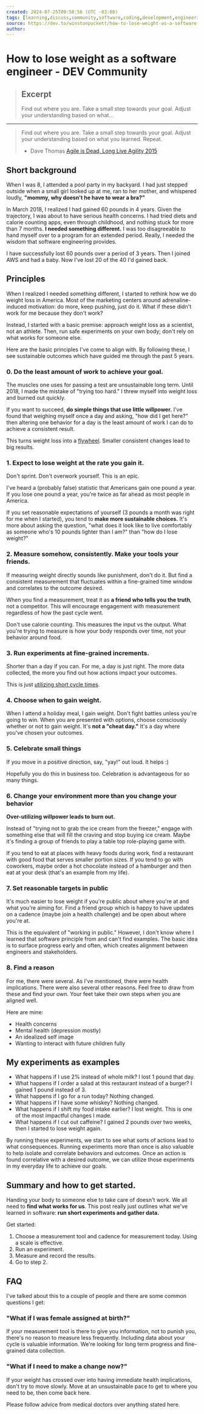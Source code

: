 ```yaml
---
created: 2024-07-25T09:58:56 (UTC -03:00)
tags: [learning,discuss,community,software,coding,development,engineering,inclusive,community]
source: https://dev.to/winstonpuckett/how-to-lose-weight-as-a-software-engineer-2mc9?context=digest
author: 
---
```


# How to lose weight as a software engineer - DEV Community

> ## Excerpt
> Find out where you are. Take a small step towards your goal. Adjust your understanding based on what...

---
> Find out where you are. Take a small step towards your goal. Adjust your understanding based on what you learned. Repeat.
> 
> -   Dave Thomas [Agile is Dead, Long Live Agility 2015](https://youtu.be/a-BOSpxYJ9M?si=ki5xZnTx_uHwrZeB&t=1434)

## [](https://dev.to/winstonpuckett/how-to-lose-weight-as-a-software-engineer-2mc9?context=digest#short-background)Short background

When I was 8, I attended a pool party in my backyard. I had just stepped outside when a small girl looked up at me, ran to her mother, and whispered loudly, **"mommy, why doesn't he have to wear a bra?"**

In March 2018, I realized I had gained 60 pounds in 4 years. Given the trajectory, I was about to have serious health concerns. I had tried diets and calorie counting apps, even through childhood, and nothing stuck for more than 7 months. **I needed something different.** I was too disagreeable to hand myself over to a program for an extended period. Really, I needed the wisdom that software engineering provides.

I have successfully lost 60 pounds over a period of 3 years. Then I joined AWS and had a baby. Now I've lost 20 of the 40 I'd gained back.

## [](https://dev.to/winstonpuckett/how-to-lose-weight-as-a-software-engineer-2mc9?context=digest#principles)Principles

When I realized I needed something different, I started to rethink how we do weight loss in America. Most of the marketing centers around adrenaline-induced motivation: do more, keep pushing, just do it. What if these didn't work for me because they don't work?

Instead, I started with a basic premise: approach weight loss as a scientist, not an athlete. Then, run safe experiments on your own body; don't rely on what works for someone else.

Here are the basic principles I've come to align with. By following these, I see sustainable outcomes which have guided me through the past 5 years.

### [](https://dev.to/winstonpuckett/how-to-lose-weight-as-a-software-engineer-2mc9?context=digest#0-do-the-least-amount-of-work-to-achieve-your-goal)0\. Do the least amount of work to achieve your goal.

The muscles one uses for passing a test are unsustainable long term. Until 2018, I made the mistake of "trying too hard." I threw myself into weight loss and burned out quickly.

If you want to succeed, **do simple things that use little willpower.** I've found that weighing myself once a day and asking, "how did I get here?" then altering one behavior for a day is the least amount of work I can do to achieve a consistent result.

This turns weight loss into a [flywheel](https://feedvisor.com/resources/amazon-trends/amazon-flywheel-explained/). Smaller consistent changes lead to big results.

### [](https://dev.to/winstonpuckett/how-to-lose-weight-as-a-software-engineer-2mc9?context=digest#1-expect-to-lose-weight-at-the-rate-you-gain-it)1\. Expect to lose weight at the rate you gain it.

Don't sprint. Don't overwork yourself. This is an epic.

I've heard a (probably false) statistic that Americans gain one pound a year. If you lose one pound a year, you're twice as far ahead as most people in America.

If you set reasonable expectations of yourself (3 pounds a month was right for me when I started), you tend to **make more sustainable choices.** It's more about asking the question, "what does it look like to live comfortably as someone who's 10 pounds lighter than I am?" than "how do I lose weight?"

### [](https://dev.to/winstonpuckett/how-to-lose-weight-as-a-software-engineer-2mc9?context=digest#2-measure-somehow-consistently-make-your-tools-your-friends)2\. Measure somehow, consistently. Make your tools your friends.

If measuring weight directly sounds like punishment, don't do it. But find a consistent measurement that fluctuates within a fine-grained time window and correlates to the outcome desired.

When you find a measurement, treat it as **a friend who tells you the truth**, not a competitor. This will encourage engagement with measurement regardless of how the past cycle went.

Don't use calorie counting. This measures the input vs the output. What you're trying to measure is how your body responds over time, not your behavior around food.

### [](https://dev.to/winstonpuckett/how-to-lose-weight-as-a-software-engineer-2mc9?context=digest#3-run-experiments-at-finegrained-increments)3\. Run experiments at fine-grained increments.

Shorter than a day if you can. For me, a day is just right. The more data collected, the more you find out how actions impact your outcomes.

This is just [utilizing short cycle times](https://athenian.com/blog/what-is-cycle-time).

### [](https://dev.to/winstonpuckett/how-to-lose-weight-as-a-software-engineer-2mc9?context=digest#4-choose-when-to-gain-weight)4\. Choose when to gain weight.

When I attend a holiday meal, I gain weight. Don't fight battles unless you're going to win. When you are presented with options, choose consciously whether or not to gain weight. It's **not a "cheat day."** It's a day where you've chosen your outcomes.

### [](https://dev.to/winstonpuckett/how-to-lose-weight-as-a-software-engineer-2mc9?context=digest#5-celebrate-small-things)5\. Celebrate small things

If you move in a positive direction, say, "yay!" out loud. It helps :)

Hopefully you do this in business too. Celebration is advantageous for so many things.

### [](https://dev.to/winstonpuckett/how-to-lose-weight-as-a-software-engineer-2mc9?context=digest#6-change-your-environment-more-than-you-change-your-behavior)6\. Change your environment more than you change your behavior

**Over-utilizing willpower leads to burn out.**

Instead of "trying not to grab the ice cream from the freezer," engage with something else that will fill the craving and stop buying ice cream. Maybe it's finding a group of friends to play a table top role-playing game with.

If you tend to eat at places with heavy foods during work, find a restaurant with good food that serves smaller portion sizes. If you tend to go with coworkers, maybe order a hot chocolate instead of a hamburger and then eat at your desk (that's an example from my life).

### [](https://dev.to/winstonpuckett/how-to-lose-weight-as-a-software-engineer-2mc9?context=digest#7-set-reasonable-targets-in-public)7\. Set reasonable targets in public

It's much easier to lose weight if you're public about where you're at and what you're aiming for. Find a friend group which is happy to have updates on a cadence (maybe join a health challenge) and be open about where you're at.

This is the equivalent of "working in public." However, I don't know where I learned that software principle from and can't find examples. The basic idea is to surface progress early and often, which creates alignment between engineers and stakeholders.

### [](https://dev.to/winstonpuckett/how-to-lose-weight-as-a-software-engineer-2mc9?context=digest#8-find-a-reason)8\. Find a reason

For me, there were several. As I've mentioned, there were health implications. There were also several other reasons. Feel free to draw from these and find your own. Your feet take their own steps when you are aligned well.

Here are mine:

-   Health concerns
-   Mental health (depression mostly)
-   An idealized self image
-   Wanting to interact with future children fully

## [](https://dev.to/winstonpuckett/how-to-lose-weight-as-a-software-engineer-2mc9?context=digest#my-experiments-as-examples)My experiments as examples

-   What happens if I use 2% instead of whole milk? I lost 1 pound that day.
-   What happens if I order a salad at this restaurant instead of a burger? I gained 1 pound instead of 3.
-   What happens if I go for a run today? Nothing changed.
-   What happens if I have some whiskey? Nothing changed.
-   What happens if I shift my food intake earlier? I lost weight. This is one of the most impactful changes I made.
-   What happens if I cut out caffeine? I gained 2 pounds over two weeks, then I started to lose weight again.

By running these experiments, we start to see what sorts of actions lead to what consequences. Running experiments more than once is also valuable to help isolate and correlate behaviors and outcomes. Once an action is found correlative with a desired outcome, we can utilize those experiments in my everyday life to achieve our goals.

## [](https://dev.to/winstonpuckett/how-to-lose-weight-as-a-software-engineer-2mc9?context=digest#summary-and-how-to-get-started)Summary and how to get started.

Handing your body to someone else to take care of doesn't work. We all need to **find what works for us**. This post really just outlines what we've learned in software: **run short experiments and gather data.**

Get started:

1.  Choose a measurement tool and cadence for measurement today. Using a scale is effective.
2.  Run an experiment.
3.  Measure and record the results.
4.  Go to step 2.

## [](https://dev.to/winstonpuckett/how-to-lose-weight-as-a-software-engineer-2mc9?context=digest#faq)FAQ

I've talked about this to a couple of people and there are some common questions I get:

### [](https://dev.to/winstonpuckett/how-to-lose-weight-as-a-software-engineer-2mc9?context=digest#what-if-i-was-female-assigned-at-birth)"What if I was female assigned at birth?"

If your measurement tool is there to give you information, not to punish you, there's no reason to measure less frequently. Including data about your cycle is valuable information. We're looking for long term progress and fine-grained data collection.

### [](https://dev.to/winstonpuckett/how-to-lose-weight-as-a-software-engineer-2mc9?context=digest#what-if-i-need-to-make-a-change-now)"What if I need to make a change now?"

If your weight has crossed over into having immediate health implications, don't try to move slowly. Move at an unsustainable pace to get to where you need to be, then come back here.

Please follow advice from medical doctors over anything stated here.

